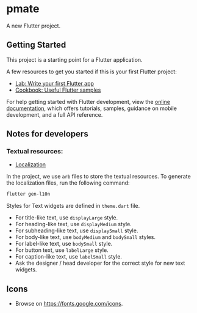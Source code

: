 # pmate

A new Flutter project.

## Getting Started

This project is a starting point for a Flutter application.

A few resources to get you started if this is your first Flutter project:

- [Lab: Write your first Flutter app](https://docs.flutter.dev/get-started/codelab)
- [Cookbook: Useful Flutter samples](https://docs.flutter.dev/cookbook)

For help getting started with Flutter development, view the
[online documentation](https://docs.flutter.dev/), which offers tutorials,
samples, guidance on mobile development, and a full API reference.

## Notes for developers
### Textual resources:

- [Localization](https://docs.flutter.dev/development/accessibility-and-localization/internationalization)

In the project, we use `arb` files to store the textual resources. To generate the localization files, run the following command:
```bash
flutter gen-l10n
```
Styles for Text widgets are defined in `theme.dart` file.
- For title-like text, use `displayLarge` style.
- For heading-like text, use `displayMedium` style.
- For subheading-like text, use `displaySmall` style.
- For body-like text, use `bodyMedium` and `bodySmall` styles.
- For label-like text, use `bodySmall` style.
- For button text, use `labelLarge` style.
- For caption-like text, use `labelSmall` style.
- Ask the designer / head developer for the correct style for new text widgets.

## Icons
- Browse on https://fonts.google.com/icons.
